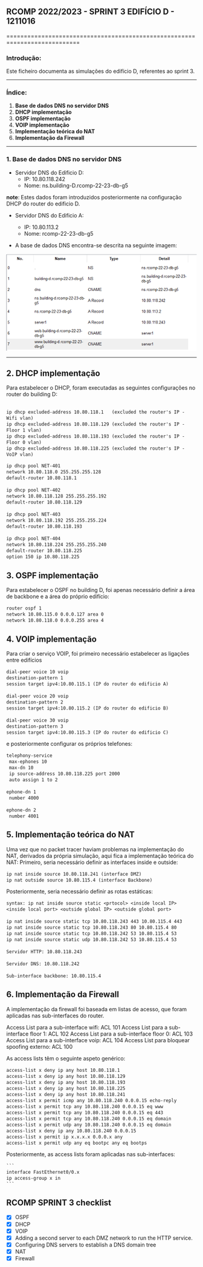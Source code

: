 ## RCOMP 2022/2023 - SPRINT 3 EDIFÍCIO D - 1211016 ##

===========================================================================

### Introdução: ###
Este ficheiro documenta as simulações do edifício D, referentes ao sprint 3.

------------------------------------------------------------------------------------------------------------------------------------------------------------

### Índice: ###
1. **Base de dados DNS no servidor DNS**
2. **DHCP implementação**
3. **OSPF implementação**
4. **VOIP implementação**
5. **Implementação teórica do NAT**
6. **Implementação da Firewall**

------------------------------------------------------------------------------------------------------------------------------------------------------------

### 1. Base de dados DNS no servidor DNS ###

* Servidor DNS do Edificio D:
  * IP: 10.80.118.242
  * Nome: ns.building-D.rcomp-22-23-db-g5

**note**: Estes dados foram introduzidos posteriormente na configuração DHCP do router do edificio D.

* Servidor DNS do Edificio A:
  * IP: 10.80.113.2
  * Nome: rcomp-22-23-db-g5


* A base de dados DNS encontra-se descrita na seguinte imagem: 

![DNS_database.png](config-dump%2FDNS_database.png)

------------------------------------------------------------------------------------------------------------------------------------------------------------

## 2. DHCP implementação ##
Para estabelecer o DHCP, foram executadas as seguintes configurações no router do building D:

```

ip dhcp excluded-address 10.80.118.1   (excluded the router's IP - Wifi vlan)
ip dhcp excluded-address 10.80.118.129 (excluded the router's IP - Floor 1 vlan)
ip dhcp excluded-address 10.80.118.193 (excluded the router's IP - Floor 0 vlan)
ip dhcp excluded-address 10.80.118.225 (excluded the router's IP - VoIP vlan)
```

```    
ip dhcp pool NET-401
network 10.80.118.0 255.255.255.128
default-router 10.80.118.1

ip dhcp pool NET-402
network 10.80.118.128 255.255.255.192
default-router 10.80.118.129

ip dhcp pool NET-403
network 10.80.118.192 255.255.255.224
default-router 10.80.118.193

ip dhcp pool NET-404
network 10.80.118.224 255.255.255.240
default-router 10.80.118.225
option 150 ip 10.80.118.225

```

## 3. OSPF implementação ##
Para estabelecer o OSPF no building D, foi apenas necessário definir a área de backbone e a área do próprio edifício:

```
router ospf 1
network 10.80.115.0 0.0.0.127 area 0
network 10.80.118.0 0.0.0.255 area 4 
```

## 4. VOIP implementação ##
Para criar o serviço VOIP, foi primeiro necessário estabelecer as ligações entre edifícios

```
dial-peer voice 10 voip
destination-pattern 1
session target ipv4:10.80.115.1 (IP do router do edificio A)

dial-peer voice 20 voip
destination-pattern 2
session target ipv4:10.80.115.2 (IP do router do edificio B)

dial-peer voice 30 voip
destination-pattern 3
session target ipv4:10.80.115.3 (IP do router do edificio C)
```

e posteriormente configurar os próprios telefones:

```
telephony-service
 max-ephones 10
 max-dn 10
 ip source-address 10.80.118.225 port 2000
 auto assign 1 to 2

ephone-dn 1
 number 4000

ephone-dn 2
 number 4001
 ```

## 5. Implementação teórica do NAT ##
Uma vez que no packet tracer haviam problemas na implementação do NAT, derivados da própria simulação, aqui fica a implementação teórica do NAT:
Primeiro, seria necessário definir as interfaces inside e outside:

```
ip nat inside source 10.80.118.241 (interface DMZ)
ip nat outside source 10.80.115.4 (interface Backbone)
```

Posteriormente, seria necessário definir as rotas estáticas:

```
syntax: ip nat inside source static <prtocol> <inside local IP> <inside local port> <outside global IP> <outside global port>

ip nat inside source static tcp 10.80.118.243 443 10.80.115.4 443
ip nat inside source static tcp 10.80.118.243 80 10.80.115.4 80
ip nat inside source static tcp 10.80.118.242 53 10.80.115.4 53
ip nat inside source static udp 10.80.118.242 53 10.80.115.4 53

Servidor HTTP: 10.80.118.243

Servidor DNS: 10.80.118.242

Sub-interface backbone: 10.80.115.4
```

## 6. Implementação da Firewall ##
A implementação da firewall foi baseada em listas de acesso, que foram aplicadas nas sub-interfaces do router.

Access List para a sub-interface wifi: ACL 101
Access List para a sub-interface floor 1: ACL 102
Access List para a sub-interface floor 0: ACL 103
Access List para a sub-interface voip: ACL 104
Access List para bloquear spoofing externo: ACL 100


As access lists têm o seguinte aspeto genérico:

```
access-list x deny ip any host 10.80.118.1
access-list x deny ip any host 10.80.118.129
access-list x deny ip any host 10.80.118.193
access-list x deny ip any host 10.80.118.225
access-list x deny ip any host 10.80.118.241
access-list x permit icmp any 10.80.118.240 0.0.0.15 echo-reply
access-list x permit tcp any 10.80.118.240 0.0.0.15 eq www
access-list x permit tcp any 10.80.118.240 0.0.0.15 eq 443
access-list x permit tcp any 10.80.118.240 0.0.0.15 eq domain
access-list x permit udp any 10.80.118.240 0.0.0.15 eq domain
access-list x deny ip any 10.80.118.240 0.0.0.15
access-list x permit ip x.x.x.x 0.0.0.x any
access-list x permit udp any eq bootpc any eq bootps
```

Posteriormente, as access lists foram aplicadas nas sub-interfaces:
  
    ```
    interface FastEthernet0/0.x
    ip access-group x in
    ```



## RCOMP SPRINT 3 checklist ##
* [x] OSPF
* [x] DHCP
* [x] VOIP
* [x] Adding a second server to each DMZ network to run the HTTP service.
* [x] Configuring DNS servers to establish a DNS domain tree
* [x] NAT
* [x] Firewall